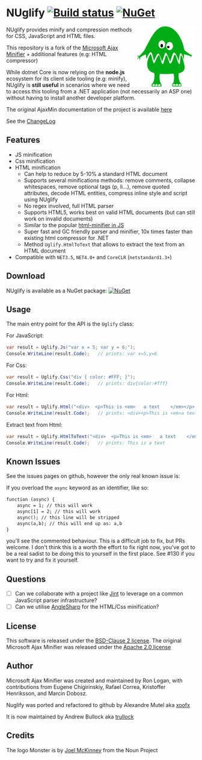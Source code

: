 # NUglify [![Build status](https://ci.appveyor.com/api/projects/status/b2o4d1j7nhsttd7l?svg=true)](https://ci.appveyor.com/project/trullock/nuglify)  [![NuGet](https://img.shields.io/nuget/v/NUglify.svg)](https://www.nuget.org/packages/NUglify/)

<img align="right" width="160px" height="160px" src="images/nuglify.png">

NUglify provides minify and compression methods for CSS, JavaScript and HTML files.

This repository is a fork of the [Microsoft Ajax Minifier](http://ajaxmin.codeplex.com/) + additional features (e.g: HTML compressor) 

While dotnet Core is now relying on the **node.js** ecosystem for its client side tooling (e.g: minify), NUglify is **still useful** in scenarios where we need to access this tooling from a .NET application (not necessarily an ASP one) without having to install another developer platform.

The original AjaxMin documentation of the project is available [here](doc/readme.md)

See the [ChangeLog](changelog.md)

## Features

- JS minification
- Css minification
- HTML minification
  - Can help to reduce by 5-10% a standard HTML document
  - Supports several minifications methods: remove comments, collapse whitespaces, remove optional tags (p, li...), remove quoted attributes, decode HTML entities, compress inline style and script using NUglify
  - No regex involved, full HTML parser
  - Supports HTML5, works best on valid HTML documents (but can still work on invalid documents)
  - Similar to the popular [html-minifier in JS](https://github.com/kangax/html-minifier)
  - Super fast and GC friendly parser and minifier, 10x times faster than existing html compressor for .NET
  - Method `Uglify.HtmlToText` that allows to extract the text from an HTML document
- Compatible with `NET3.5`, `NET4.0+` and `CoreCLR` (`netstandard1.3+`)

## Download

NUglify is available as a NuGet package: [![NuGet](https://img.shields.io/nuget/v/NUglify.svg)](https://www.nuget.org/packages/NUglify/)

## Usage

The main entry point for the API is the `Uglify` class:

For JavaScript:

```csharp
var result = Uglify.Js("var x = 5; var y = 6;");
Console.WriteLine(result.Code);   // prints: var x=5,y=6
```

For Css:

```csharp
var result = Uglify.Css("div { color: #FFF; }");
Console.WriteLine(result.Code);   // prints: div{color:#fff}
```

For Html:

```csharp
var result = Uglify.Html("<div>  <p>This is <em>   a text    </em></p>   </div>");
Console.WriteLine(result.Code);   // prints: <div><p>This is <em>a text</em></div>
```

Extract text from Html:

```csharp
var result = Uglify.HtmlToText("<div>  <p>This is <em>   a text    </em></p>   </div>");
Console.WriteLine(result.Code);   // prints: This is a text
```

## Known Issues

See the issues pages on github, however the only real known issue is:

If you overload the `async` keyword as an identifier, like so:

```
function (async) {
    async = 1; // this will work
    async[1] = 2; // this will work
    async(); // this line will be stripped
    async(a,b); // this will end up as: a,b
}
```
you'll see the commented behaviour. This is a difficult job to fix, but PRs welcome. I don't think this is a worth the effort to fix right now, you've got to be a real sadist to be doing this to yourself in the first place.
See #130 if you want to try and fix it yourself.

## Questions

- [ ] Can we collaborate with a project like [Jint](https://github.com/sebastienros/jint) to leverage on a common JavaScript parser infrastructure?
- [ ] Can we utilise [AngleSharp](https://github.com/AngleSharp/AngleSharp) for the HTML/Css minification?

## License

This software is released under the [BSD-Clause 2 license](http://opensource.org/licenses/BSD-2-Clause).
The original Microsoft Ajax Minifier was released under the [Apache 2.0 license](http://www.apache.org/licenses/LICENSE-2.0)

## Author

Microsoft Ajax Minifier was created and maintained by Ron Logan, with contributions from Eugene Chigirinskiy, Rafael Correa, Kristoffer Henriksson, and Marcin Dobosz.

Nuglify was ported and refactored to github by Alexandre Mutel aka [xoofx](http://xoofx.com)

It is now maintained by Andrew Bullock aka [trullock](https://github.com/trullock)

## Credits

The logo Monster is by [Joel McKinney](https://thenounproject.com/joel.mckinney/) from the Noun Project
